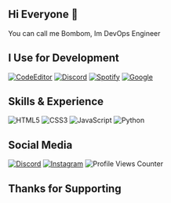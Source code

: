 <h2 align='left'>
  Hi Everyone 👋
  </h2>
 
You can call me Bombom, Im DevOps Engineer

<h2 align='left'>
 I Use for Development
</h2>

[![CodeEditor](https://img.shields.io/badge/Code%20Editor-VS%20Code-blue/?logo=visualstudiocode&logoColor=blue&color=blue)](https://code.visualstudio.com/)
[![Discord](https://img.shields.io/badge/Communication-Discord-blue/?logo=discord&logoColor=warning&color=7289DA)](https://discord.gg/j72rrwTFj4)
[![Spotify](https://img.shields.io/badge/Chill-Spotify-blue/?logo=spotify&logoColor=warning&color=1DB954)](https://spotify.com)
[![Google](https://img.shields.io/badge/My%20Brain-Google-blue/?logo=google&logoColor=warning&color=red)](https://google.com)

<h2 align='left'>
  Skills & Experience  
 </h2>
 
![HTML5](https://img.shields.io/badge/html5-%23E34F26.svg?style=for-the-badge&logo=html5&logoColor=white)
![CSS3](https://img.shields.io/badge/css3-%231572B6.svg?style=for-the-badge&logo=css3&logoColor=white)
![JavaScript](https://img.shields.io/badge/javascript-%23323330.svg?style=for-the-badge&logo=javascript&logoColor=%23F7DF1E)
![Python](https://img.shields.io/badge/python-3670A0?style=for-the-badge&logo=python&logoColor=ffdd54)
 
<h2 align='left'>
  Social Media
 </h2>

[![Discord](https://img.shields.io/badge/Discord-%237289DA.svg?logo=discord&logoColor=white)](htttps://discord.gg/HjxDev#0001)
[![Instagram](https://img.shields.io/badge/Instagram-%23E4405F.svg?logo=Instagram&logoColor=white)](https://www.instagram.com/bom.exe)
![Profile Views Counter](https://komarev.com/ghpvc/?username=rapiariep&&style=flat&color=green)

<h2 align='left'>
  Thanks for Supporting
 </h2>
 

